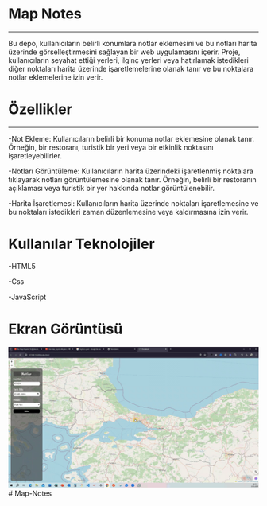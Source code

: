 # Map Notes <br>

<hr>
Bu depo, kullanıcıların belirli konumlara notlar eklemesini ve bu notları harita üzerinde görselleştirmesini sağlayan bir web uygulamasını içerir. Proje, kullanıcıların seyahat ettiği yerleri, ilginç yerleri veya hatırlamak istedikleri diğer noktaları harita üzerinde işaretlemelerine olanak tanır ve bu noktalara notlar eklemelerine izin verir.<br>

# Özellikler <br>

<hr>
-Not Ekleme: Kullanıcıların belirli bir konuma notlar eklemesine olanak tanır. Örneğin, bir restoranı, turistik bir yeri veya bir etkinlik noktasını işaretleyebilirler.<br>

-Notları Görüntüleme: Kullanıcıların harita üzerindeki işaretlenmiş noktalara tıklayarak notları görüntülemesine olanak tanır. Örneğin, belirli bir restoranın açıklaması veya turistik bir yer hakkında notlar görüntülenebilir.<br>

-Harita İşaretlemesi: Kullanıcıların harita üzerinde noktaları işaretlemesine ve bu noktaları istedikleri zaman düzenlemesine veya kaldırmasına izin verir.<br>

# Kullanılar Teknolojiler <br>

-HTML5 <br>

-Css <br>

-JavaScript <br>

# Ekran Görüntüsü

![](MAP.gif)
#   M a p - N o t e s 
 
 